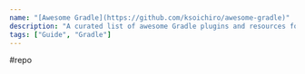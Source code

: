 ```yaml
---
name: "[Awesome Gradle](https://github.com/ksoichiro/awesome-gradle)"
description: "A curated list of awesome Gradle plugins and resources for a better development workflow automation."
tags: ["Guide", "Gradle"]
---
```

#repo